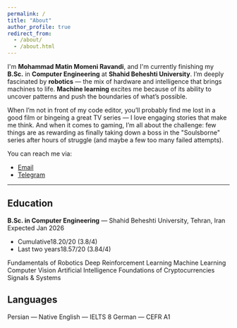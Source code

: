 ```yaml
---
permalink: /
title: "About"
author_profile: true
redirect_from: 
  - /about/
  - /about.html
---
```


I'm **Mohammad Matin Momeni Ravandi**, and I'm currently finishing my **B.Sc.** in **Computer Engineering** at **Shahid Beheshti University**.
I’m deeply fascinated by **robotics** — the mix of hardware and intelligence that brings machines to life.
**Machine learning** excites me because of its ability to uncover patterns and push the boundaries of what’s possible.

When I’m not in front of my code editor, you’ll probably find me lost in a good film or bingeing a great TV series — I love engaging stories that make me think.
And when it comes to gaming, I’m all about the challenge: few things are as rewarding as finally taking down a boss in the "Soulsborne" series after hours of struggle (and maybe a few too many failed attempts).

You can reach me via:
- [Email](mailto:mohammad.matin.momenir@gmail.com)
- [Telegram](https://t.me/MohammadM404)

---

## Education

<div class="edu-card">
  <div class="edu-card__title">
    <strong>B.Sc. in Computer Engineering</strong> — Shahid Beheshti University, Tehran, Iran
  </div>
  <div class="edu-card__meta">Expected Jan 2026</div>

  <ul class="edu-stats">
    <li class="stat"><span class="stat__label">Cumulative</span><span class="stat__value">18.20/20 (3.8/4)</span></li>
    <li class="stat"><span class="stat__label">Last two years</span><span class="stat__value">18.57/20 (3.84/4)</span></li>
  </ul>

  <div class="course-chips">
    <span class="chip">Fundamentals of Robotics</span>
    <span class="chip">Deep Reinforcement Learning</span>
    <span class="chip">Machine Learning</span>
    <span class="chip">Computer Vision</span>
    <span class="chip">Artificial Intelligence</span>
    <span class="chip">Foundations of Cryptocurrencies</span>
    <span class="chip">Signals & Systems</span>
  </div>
</div>

## Languages
<div class="lang-chips">
  <span class="chip">Persian — Native</span>
  <span class="chip">English — IELTS 8</span>
  <span class="chip">German — CEFR A1</span>
</div>